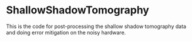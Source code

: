 # ShallowShadowTomography
This is the code for post-processing the shallow shadow tomography data and doing error mitigation on the noisy hardware.
